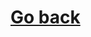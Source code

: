 <div ng-include src="'/Views/head.html'"></div>



<div class='row'>
	<div class="col-md-2"></div> 
	<div class="col-md-8">
		<a href='/#/'><h1>Go back</h1></a>
		<div ng-switch='topicName'>
			<div ng-switch-when="openstack_contribution">
				<div ng-include src="'/Views/Topics/openstack_contribution'"></div>
			</div>
			<div ng-switch-when="openstack_installation">
				<div ng-include src="'/Views/Topics/openstack_installation'"></div>
			</div>
			<div ng-switch-default>
				<div ng-include src="'/Views/Topics/openstack_contribution'"></div>
			</div>
		</div>
	</div>
</div>


<div ng-include src="'/Views/foot.html'"></div>